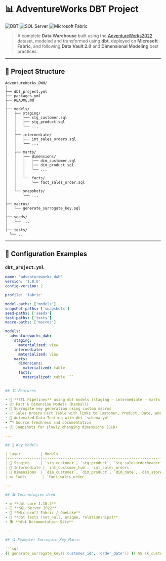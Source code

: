 # 📊 AdventureWorks DBT Project

![DBT](https://img.shields.io/badge/DBT-%F0%9F%92%BE%20Data%20Build%20Tool-orange?logo=dbt&logoColor=white)
![SQL Server](https://img.shields.io/badge/SQL%20Server-%F0%9F%93%9D-red?logo=microsoftsqlserver&logoColor=white)
![Microsoft Fabric](https://img.shields.io/badge/Microsoft%20Fabric-%F0%9F%93%88-blue?logo=microsoft&logoColor=white)

> A complete **Data Warehouse** built using the [AdventureWorks2022](https://learn.microsoft.com/en-us/sql/samples/adventureworks-install-configure) dataset, modeled and transformed using **dbt**, deployed on **Microsoft Fabric**, and following **Data Vault 2.0** and **Dimensional Modeling** best practices.

---

## 🧩 Project Structure

```text
AdventureWorks_DWH/
│
├── dbt_project.yml
├── packages.yml
├── README.md
│
├── models/
│   ├── staging/
│   │   ├── stg_customer.sql
│   │   ├── stg_product.sql
│   │   └── ...
│   │
│   ├── intermediate/
│   │   ├── int_sales_orders.sql
│   │   └── ...
│   │
│   ├── marts/
│   │   ├── dimensions/
│   │   │   ├── dim_customer.sql
│   │   │   ├── dim_product.sql
│   │   │   └── ...
│   │   │
│   │   └── facts/
│   │       └── fact_sales_order.sql
│   │
│   └── snapshots/
│       └── ...
│
├── macros/
│   └── generate_surrogate_key.sql
│
├── seeds/
│   └── ...
│
├── tests/
  └── ...
```
---

## 📄 Configuration Examples

### `dbt_project.yml`

```yaml
name: 'adventureworks_dwh'
version: '1.0.0'
config-version: 2

profile: 'fabric'

model-paths: ['models']
snapshot-paths: ['snapshots']
seed-paths: ['seeds']
test-paths: ['tests']
macro-paths: ['macros']

models:
  adventureworks_dwh:
    staging:
      materialized: view
    intermediate:
      materialized: view
    marts:
      dimensions:
        materialized: table
      facts:
        materialized: table ```
---

## 🏗️ Features

- 🔄 **ETL Pipelines** using dbt models (staging ➝ intermediate ➝ marts)
- 📦 Fact & Dimension Models (Kimball)
- 🧠 Surrogate key generation using custom macros
- 📈 Sales Orders Fact Table with links to Customer, Product, Date, and Store dimensions
- 🧪 Automated Data Testing with dbt `schema.yml`
- 🗂️ Source freshness and documentation
- 🕒 Snapshots for slowly changing dimensions (SCD)

---

## 📁 Key Models

| Layer         | Models                                                                 |
|---------------|------------------------------------------------------------------------|
| 🧽 Staging     | `stg_customer`, `stg_product`, `stg_salesorderheader`, `stg_store`, etc. |
| 🧠 Intermediate | `int_customer_hub`, `int_sales_orders`                                 |
| 🧱 Dimensions  | `dim_customer`, `dim_product`, `dim_date`, `dim_store`                 |
| 📊 Facts       | `fact_sales_order`                                                    |

---

## 🛠️ Technologies Used

- ⚙️ **dbt-core 1.10.4**
- 🗄️ **SQL Server 2022**
- 🧱 **Microsoft Fabric / OneLake**
- 🧪 **dbt Tests (not_null, unique, relationships)**
- 📚 **dbt Documentation Site**

---

## 🔍 Example: Surrogate Key Macro

```sql
{{ generate_surrogate_key(['customer_id', 'order_date']) }} AS sk_customer_order

